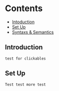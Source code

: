# Contents
 - [Intoduction](#intro)
 - [Set Up](#set)
 - [Syntaxs & Semantics](#synSem)


## Introduction 
	test for clickables 


## Set Up 
	Test test more test 
